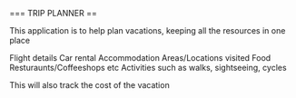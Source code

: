 === TRIP PLANNER ==

This application is to help plan vacations, keeping all the resources in one place

Flight details
Car rental 
Accommodation
Areas/Locations visited
Food Resturaunts/Coffeeshops etc
Activities such as walks, sightseeing, cycles 

This will also track the cost of the vacation

